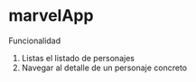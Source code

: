 # marvelApp

Funcionalidad
1. Listas el listado de personajes
2. Navegar al detalle de un personaje concreto
